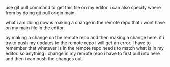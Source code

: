 use git pull command to get this file on my editor. i can also specify where from by doing git pull origin main. 

what i am doing now is making a change in the remote repo that i wont have on my main file in the editor.

by making a change on the remote repo and then making a change here. if i try to push my updates to the remote repo i will get an error. I have to remember that whatever is in the remote repo needs to match what is in my editor. so anything i change in my remote repo i have to first pull into here and then i can push the changes out. 